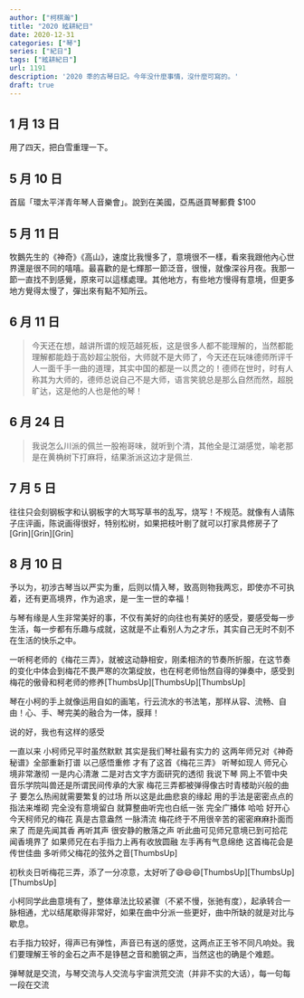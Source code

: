 ```yaml
---
author: ["柯棋瀚"]
title: "2020 絃耕紀日"
date: 2020-12-31
categories: ["琴"]
series: ["紀日"]
tags: ["絃耕紀日"]
url: 1191
description: '2020 秊的古琴日記。今年没什麼事情，沒什麼可寫的。'
draft: true
---
```


## 1 月 13 日

用了四天，把<v>白雪</v>重理一下。

## 5 月 10 日

首屆「環太平洋青年琴人音樂會」。說到在美國，亞馬遜買琴郵費 $100

## 5 月 11 日

牧鵝先生的《神奇》《高山》，速度比我慢多了，意境很不一樣，看來我跟他內心世界還是很不同的嘻嘻。最喜歡的是七輝那一節泛音，很慢，就像深谷月夜。我那一節一直找不到感覺，原來可以這樣處理。其他地方，有些地方慢得有意境，但更多地方覺得太慢了，彈出來有點不知所云。

## 6 月 11 日

> 今天还在想，越讲所谓的规范越死板，这是很多人都不能理解的，当然都能理解都能趋于高妙超尘脱俗，大师就不是大师了，今天还在玩味德师所评千人一面千手一曲的道理，其实中国的都是一以贯之的！德师在世时，时有人称其为大师的，德师总说自己不是大师，语言笑貌总是那么自然而然，超脱旷达，这是他的人也是他的琴！

## 6 月 24 日

> 我说怎么川派的佩兰一股袍哥味，就听到个清，其他全是江湖感觉，喻老那是在黄桷树下打麻将，结果浙派这边才是佩兰.

## 7 月 5 日

往往只会刻钢板字和认钢板字的大骂写草书的乱写，烧写！不规范。就像有人请陈子庄评画，陈说画得很好，特别松树，如果把枝叶剔了就可以打家具修房子了[Grin][Grin][Grin]

## 8 月 10 日

予以为，初涉古琴当以严实为重，后则以情入琴，致高则物我两忘，即使亦不可执着，还有更高境界，作为追求，是一生一世的幸福！

与琴有缘是人生非常美好的事，不仅有美好的向往也有美好的感受，要感受每一步生活，每一步都有乐趣与成就，这就是不止看别人为之才乐，其实自己无时不刻不在生活的快乐之中。





一听柯老师的《梅花三弄》，就被这动静相安，刚柔相济的节奏所折服，在这节奏的变化中体会到梅花不畏严寒的次第绽放，也在柯老师怡然自得的弹奏中，感受到梅花的傲骨和柯老师的修养[ThumbsUp][ThumbsUp][ThumbsUp]



琴在小柯的手上就像运用自如的画笔，行云流水的书法笔，那样从容、流畅、自由！心、手、琴完美的融合为一体，膜拜！

说的好，我也有这样的感受



一直以来 小柯师兄平时虽然默默  其实是我们琴社最有实力的  这两年师兄对《神奇秘谱》全部重新打谱 以己感悟重修  才有了这首《梅花三弄》  听琴如现人  师兄心境非常澈彻 一是内心清澈 二是对古文字方面研究的透彻  我说下琴  网上不管中央音乐学院叫兽还是所谓民间传承的大家  梅花三弄都被弹得像古时青楼助兴般的曲子 要怎么热闹就需要繁复的过场  所以这是此曲悲哀的缘起  用的手法是密密点点的指法来堆砌  完全没有意境留白  就算整曲听完也白纸一张 完全广播体  哈哈 好开心 今天柯师兄的梅花 真是古意盎然 一脉清流  梅花终于不用很辛苦的密密麻麻扑面而来了  而是先闻其香  再听其声 很安静的散落之声  听此曲可见师兄意境已到可拾花闻香境界了  如果师兄在右手指力上再有收放圆融 左手再有气息绵绝 这首梅花会是传世佳曲  多听师父梅花的弦外之音[ThumbsUp]



初秋炎日听梅花三弄，添了一分凉意，太好听了😄😄😄[ThumbsUp][ThumbsUp][ThumbsUp]



小柯同学此曲意境有了，整体章法比较紧骤（不紧不慢，张驰有度），起承转合一脉相通，尤以结尾歇得非常好，如果在曲中分派一些更好，曲中所缺的就是对比与歇息。

右手指力较好，得声已有弹性，声音已有送的感觉，这两点正王爷不同凡响处。我们要理解王爷的金石之声不是铮琶之音和脆钢之声，当然这也的确是个难题。

弹琴就是交流，与琴交流与人交流与宇宙洪荒交流（并非不实的大话），每一句每一段在交流